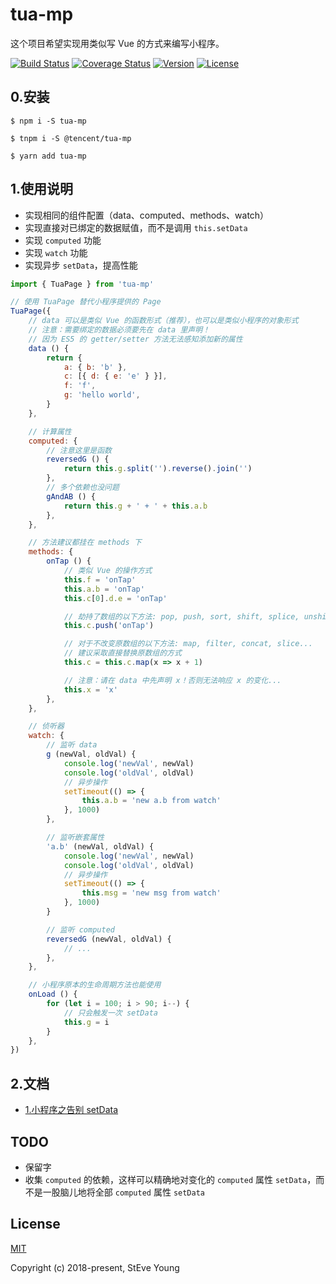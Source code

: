 # tua-mp
这个项目希望实现用类似写 Vue 的方式来编写小程序。

<a href="https://circleci.com/gh/tuateam/tua-mp/tree/master"><img src="https://img.shields.io/circleci/project/tuateam/tua-mp/master.svg" alt="Build Status"></a>
<a href="https://codecov.io/github/tuateam/tua-mp?branch=master"><img src="https://img.shields.io/codecov/c/github/tuateam/tua-mp/master.svg" alt="Coverage Status"></a>
<a href="https://www.npmjs.com/package/tua-mp"><img src="https://img.shields.io/npm/v/tua-mp.svg" alt="Version"></a>
<a href="https://www.npmjs.com/package/tua-mp"><img src="https://img.shields.io/npm/l/tua-mp.svg" alt="License"></a>

## 0.安装

```
$ npm i -S tua-mp

$ tnpm i -S @tencent/tua-mp

$ yarn add tua-mp
```

## 1.使用说明

* 实现相同的组件配置（data、computed、methods、watch）
* 实现直接对已绑定的数据赋值，而不是调用 `this.setData`
* 实现 `computed` 功能
* 实现 `watch` 功能
* 实现异步 `setData`，提高性能

```js
import { TuaPage } from 'tua-mp'

// 使用 TuaPage 替代小程序提供的 Page
TuaPage({
    // data 可以是类似 Vue 的函数形式（推荐），也可以是类似小程序的对象形式
    // 注意：需要绑定的数据必须要先在 data 里声明！
    // 因为 ES5 的 getter/setter 方法无法感知添加新的属性
    data () {
        return {
            a: { b: 'b' },
            c: [{ d: { e: 'e' } }],
            f: 'f',
            g: 'hello world',
        }
    },

    // 计算属性
    computed: {
        // 注意这里是函数
        reversedG () {
            return this.g.split('').reverse().join('')
        },
        // 多个依赖也没问题
        gAndAB () {
            return this.g + ' + ' + this.a.b
        },
    },

    // 方法建议都挂在 methods 下
    methods: {
        onTap () {
            // 类似 Vue 的操作方式
            this.f = 'onTap'
            this.a.b = 'onTap'
            this.c[0].d.e = 'onTap'

            // 劫持了数组的以下方法: pop, push, sort, shift, splice, unshift, reverse
            this.c.push('onTap')

            // 对于不改变原数组的以下方法: map, filter, concat, slice...
            // 建议采取直接替换原数组的方式
            this.c = this.c.map(x => x + 1)

            // 注意：请在 data 中先声明 x！否则无法响应 x 的变化...
            this.x = 'x'
        },
    },

    // 侦听器
    watch: {
        // 监听 data
        g (newVal, oldVal) {
            console.log('newVal', newVal)
            console.log('oldVal', oldVal)
            // 异步操作
            setTimeout(() => {
                this.a.b = 'new a.b from watch'
            }, 1000)
        },

        // 监听嵌套属性
        'a.b' (newVal, oldVal) {
            console.log('newVal', newVal)
            console.log('oldVal', oldVal)
            // 异步操作
            setTimeout(() => {
                this.msg = 'new msg from watch'
            }, 1000)
        }

        // 监听 computed
        reversedG (newVal, oldVal) {
            // ...
        },
    },

    // 小程序原本的生命周期方法也能使用
    onLoad () {
        for (let i = 100; i > 90; i--) {
            // 只会触发一次 setData
            this.g = i
        }
    },
})
```

## 2.文档
* [1.小程序之告别 setData](https://github.com/tuateam/tua-mp/blob/master/doc/1.%E5%B0%8F%E7%A8%8B%E5%BA%8F%E4%B9%8B%E5%91%8A%E5%88%AB%20setData.md)

## TODO
* 保留字
* 收集 `computed` 的依赖，这样可以精确地对变化的 `computed` 属性 `setData`，而不是一股脑儿地将全部 `computed` 属性 `setData`

## License

[MIT](http://opensource.org/licenses/MIT)

Copyright (c) 2018-present, StEve Young